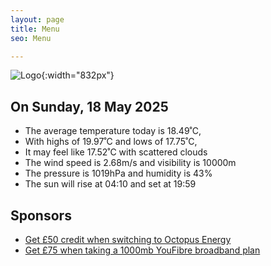 ```yaml
---
layout: page
title: Menu
seo: Menu

---
```


![Logo](/images/logo.jpg){:width="832px"}

<!-- weather_marker starts -->
## On Sunday, 18 May 2025

- The average temperature today is 18.49˚C,
- With highs of 19.97˚C and lows of 17.75˚C,
- It may feel like 17.52˚C with scattered clouds
- The wind speed is 2.68m/s and visibility is 10000m
- The pressure is 1019hPa and humidity is 43%
- The sun will rise at 04:10 and set at 19:59

<!-- weather_marker ends -->

## Sponsors

- [Get £50 credit when switching to Octopus Energy](https://bit.ly/3oD1nnS)
- [Get £75 when taking a 1000mb YouFibre broadband plan](https://aklam.io/91zWhU?)
